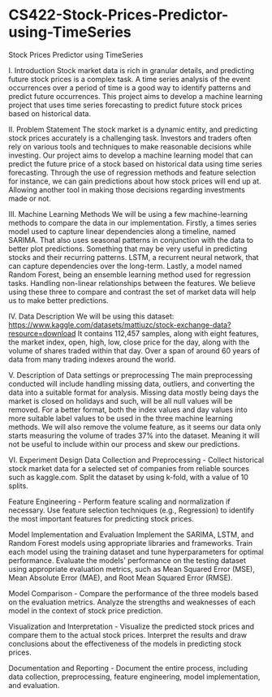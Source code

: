 # CS422-Stock-Prices-Predictor-using-TimeSeries
Stock Prices Predictor using TimeSeries

I. Introduction
Stock market data is rich in granular details, and predicting future stock prices is a complex task. A time series analysis of the event occurrences over a period of time is a good way to identify patterns and predict future occurrences. This project aims to develop a machine learning project that uses time series forecasting to predict future stock prices based on historical data.

II. Problem Statement
The stock market is a dynamic entity, and predicting stock prices accurately is a challenging task. Investors and traders often rely on various tools and techniques to make reasonable decisions while investing. Our project aims to develop a machine learning model that can predict the future price of a stock based on historical data using time series forecasting. Through the use of regression methods and feature selection for instance, we can gain predictions about how stock prices will end up at. Allowing another tool in making those decisions regarding investments made or not.

III. Machine Learning Methods
We will be using a few machine-learning methods to compare the data in our implementation. Firstly, a times series model used to capture linear dependencies along a timeline, named SARIMA. That also uses seasonal patterns in conjunction with the data to better plot predictions. Something that may be very useful in predicting stocks and their recurring patterns. LSTM, a recurrent neural network, that can capture dependencies over the long-term. Lastly, a model named Random Forest, being an ensemble learning method used for regression tasks. Handling non-linear relationships between the features. We believe using these three to compare and contrast the set of market data will help us to make better predictions.

IV. Data Description
We will be using this dataset: https://www.kaggle.com/datasets/mattiuzc/stock-exchange-data?resource=download
It contains 112,457 samples, along with eight features, the market index, open, high, low, close price for the day, along with the volume of shares traded within that day. Over a span of around 60 years of data from many trading indexes around the world.

V. Description of Data settings or preprocessing
The main preprocessing conducted will include handling missing data, outliers, and converting the data into a suitable format for analysis. Missing data mostly being days the market is closed on holidays and such, will be all null values will be removed. For a better format, both the index values and day values into more suitable label values to be used in the three machine learning methods. We will also remove the volume feature, as it seems our data only starts measuring the volume of trades 37% into the dataset. Meaning it will not be useful to include within our process and skew our predictions.

VI. Experiment Design
Data Collection and Preprocessing - 
Collect historical stock market data for a selected set of companies from reliable sources such as kaggle.com.
Split the dataset by using k-fold, with a value of 10 splits.

Feature Engineering - 
Perform feature scaling and normalization if necessary.
Use feature selection techniques (e.g., Regression) to identify the most important features for predicting stock prices.

 Model Implementation and Evaluation
Implement the SARIMA, LSTM, and Random Forest models using appropriate libraries and frameworks.
Train each model using the training dataset and tune hyperparameters for optimal performance.
Evaluate the models' performance on the testing dataset using appropriate evaluation metrics, such as Mean Squared Error (MSE), Mean Absolute Error (MAE), and Root Mean Squared Error (RMSE).

Model Comparison - 
Compare the performance of the three models based on the evaluation metrics.
Analyze the strengths and weaknesses of each model in the context of stock price prediction.

Visualization and Interpretation - 
Visualize the predicted stock prices and compare them to the actual stock prices.
Interpret the results and draw conclusions about the effectiveness of the models in predicting stock prices.

Documentation and Reporting - 
Document the entire process, including data collection, preprocessing, feature engineering, model implementation, and evaluation.
